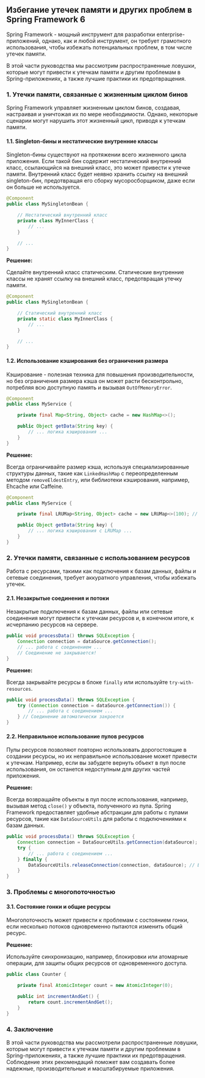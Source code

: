 ## Избегание утечек памяти и других проблем в Spring Framework 6

Spring Framework - мощный инструмент для разработки enterprise-приложений, однако, как и любой инструмент, он требует грамотного использования, чтобы избежать потенциальных проблем, в том числе утечек памяти. 

В этой части руководства мы рассмотрим распространенные ловушки, которые могут привести к утечкам памяти и другим проблемам в Spring-приложениях, а также лучшие практики их предотвращения. 

### 1. Утечки памяти, связанные с жизненным циклом бинов

Spring Framework управляет жизненным циклом бинов, создавая, настраивая и уничтожая их по мере необходимости. Однако, некоторые сценарии могут нарушить этот жизненный цикл, приводя к утечкам памяти.

#### 1.1. Singleton-бины и нестатические внутренние классы

Singleton-бины существуют на протяжении всего жизненного цикла приложения. Если такой бин содержит нестатический внутренний класс, ссылающийся на внешний класс, это может привести к утечке памяти. Внутренний класс будет неявно хранить ссылку на внешний singleton-бин, предотвращая его сборку мусоросборщиком, даже если он больше не используется.

```java
@Component
public class MySingletonBean {

    // Нестатический внутренний класс
    private class MyInnerClass {
        // ...
    }

    // ...
}
```

**Решение:** 

Сделайте внутренний класс статическим. Статические внутренние классы не хранят ссылку на внешний класс, предотвращая утечку памяти.

```java
@Component
public class MySingletonBean {

    // Статический внутренний класс
    private static class MyInnerClass {
        // ...
    }

    // ...
}
```

#### 1.2. Использование кэширования без ограничения размера

Кэширование - полезная техника для повышения производительности, но без ограничения размера кэша он может расти бесконтрольно, потребляя всю доступную память и вызывая `OutOfMemoryError`.

```java
@Component
public class MyService {

    private final Map<String, Object> cache = new HashMap<>();

    public Object getData(String key) {
        // ... логика кэширования ...
    }
}
```

**Решение:** 

Всегда ограничивайте размер кэша, используя специализированные структуры данных, такие как `LinkedHashMap` с переопределенным методом `removeEldestEntry`, или библиотеки кэширования, например, Ehcache или Caffeine.

```java
@Component
public class MyService {

    private final LRUMap<String, Object> cache = new LRUMap<>(100); // Кэш на 100 элементов

    public Object getData(String key) {
        // ... логика кэширования с LRUMap ...
    }
}
```

### 2. Утечки памяти, связанные с использованием ресурсов

Работа с ресурсами, такими как подключения к базам данных, файлы и сетевые соединения, требует аккуратного управления, чтобы избежать утечек.

#### 2.1. Незакрытые соединения и потоки

Незакрытые подключения к базам данных, файлы или сетевые соединения могут привести к утечкам ресурсов и, в конечном итоге, к исчерпанию ресурсов на сервере.

```java
public void processData() throws SQLException {
    Connection connection = dataSource.getConnection();
    // ... работа с соединением ...
    // Соединение не закрывается!
}
```

**Решение:**

Всегда закрывайте ресурсы в блоке `finally` или используйте `try-with-resources`.

```java
public void processData() throws SQLException {
    try (Connection connection = dataSource.getConnection()) {
        // ... работа с соединением ...
    } // Соединение автоматически закроется
}
```

#### 2.2. Неправильное использование пулов ресурсов

Пулы ресурсов позволяют повторно использовать дорогостоящие в создании ресурсы, но их неправильное использование может привести к утечкам. Например, если вы забудете вернуть объект в пул после использования, он останется недоступным для других частей приложения.

**Решение:**

Всегда возвращайте объекты в пул после использования, например, вызывая метод `close()` у объекта, полученного из пула. Spring Framework предоставляет удобные абстракции для работы с пулами ресурсов, такие как `DataSourceUtils` для работы с подключениями к базам данных.

```java
public void processData() throws SQLException {
    Connection connection = DataSourceUtils.getConnection(dataSource);
    try {
        // ... работа с соединением ...
    } finally {
        DataSourceUtils.releaseConnection(connection, dataSource); // Возвращаем соединение в пул
    }
}
```

### 3. Проблемы с многопоточностью

#### 3.1. Состояние гонки и общие ресурсы

Многопоточность  может привести к проблемам с состоянием гонки, если несколько потоков одновременно пытаются изменить общий ресурс.

**Решение:**

Используйте синхронизацию, например, блокировки или атомарные операции, для защиты общих ресурсов от одновременного доступа.

```java
public class Counter {

    private final AtomicInteger count = new AtomicInteger(0);

    public int incrementAndGet() {
        return count.incrementAndGet();
    }
}
```

### 4. Заключение

В этой части руководства мы рассмотрели распространенные ловушки, которые могут привести к утечкам памяти и другим проблемам в Spring-приложениях, а также лучшие практики их предотвращения. Соблюдение этих рекомендаций поможет вам создавать более надежные, производительные и масштабируемые приложения.